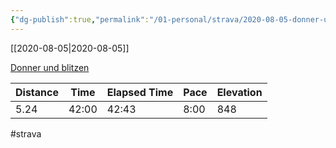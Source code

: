 ```yaml
---
{"dg-publish":true,"permalink":"/01-personal/strava/2020-08-05-donner-und-blitzen/"}
---
```



[[2020-08-05\|2020-08-05]]

[Donner und blitzen](https://www.strava.com/activities/3873578630)

| Distance | Time  | Elapsed Time | Pace | Elevation |
| -------- | ----- | ------------ | ---- | --------- |
| 5.24     | 42:00 | 42:43        | 8:00 | 848       |




#strava

